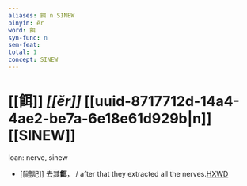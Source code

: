 ```yaml
---
aliases: 餌 n SINEW
pinyin: ěr
word: 餌
syn-func: n
sem-feat: 
total: 1
concept: SINEW 
---
```

# [[餌]] *[[ěr]]*  [[uuid-8717712d-14a4-4ae2-be7a-6e18e61d929b|n]] [[SINEW]]
loan: nerve, sinew
 - [[禮記]] 去其**餌**， / after that they extracted all the nerves.[HXWD](https://hxwd.org/textview.html?location=KR1d0052_tls_012-36a.6)